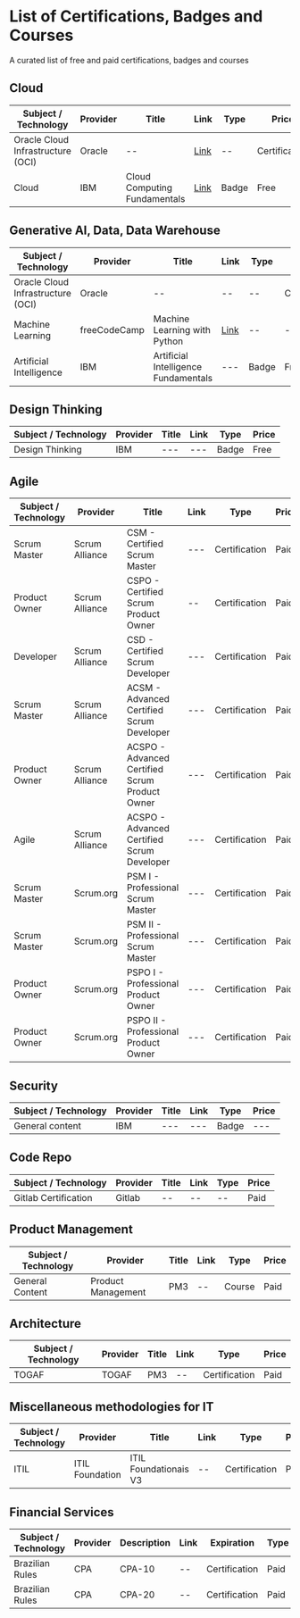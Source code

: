 # List of Certifications, Badges and Courses
A curated list of free and paid certifications, badges and courses

## Cloud

| Subject / Technology | Provider | Title | Link | Type | Price
| --- | --- | --- | --- | --- | --- |
| Oracle Cloud Infrastructure (OCI) | Oracle | -- | [Link](https://education.oracle.com/oracle-oci-certification#oracle-cloud-infrastructure) | -- | Certification | Free |
| Cloud | IBM | Cloud Computing Fundamentals | [Link]([https://education.oracle.com/oracle-oci-certification#oracle-cloud-infrastructure](https://skills.yourlearning.ibm.com/activity/PLAN-2EC3A305F2C3)) | Badge | Free |


## Generative AI, Data, Data Warehouse

| Subject / Technology | Provider | Title | Link | Type | Price
| --- | --- | --- | --- | --- | --- |
| Oracle Cloud Infrastructure (OCI) | Oracle | -- | -- | -- | Certification | Free |
| Machine Learning | freeCodeCamp | Machine Learning with Python | [Link](https://www.freecodecamp.org/learn/machine-learning-with-python/) | -- | -- | Free |
| Artificial Intelligence | IBM | Artificial Intelligence Fundamentals | --- | Badge | Free |

## Design Thinking

| Subject / Technology | Provider | Title | Link | Type | Price
| --- | --- | --- | --- | --- | --- |
| Design Thinking | IBM | --- | --- | Badge | Free |

## Agile

| Subject / Technology | Provider | Title | Link | Type | Price
| --- | --- | --- | --- | --- | --- |
| Scrum Master | Scrum Alliance | CSM - Certified Scrum Master | --- | Certification | Paid |
| Product Owner | Scrum Alliance | CSPO - Certified Scrum Product Owner | -- | Certification | Paid |
| Developer | Scrum Alliance | CSD - Certified Scrum Developer | --- | Certification | Paid |
| Scrum Master | Scrum Alliance | ACSM - Advanced Certified Scrum Developer | --- | Certification | Paid |
| Product Owner | Scrum Alliance | ACSPO - Advanced Certified Scrum Product Owner | --- | Certification | Paid |
| Agile | Scrum Alliance | ACSPO - Advanced Certified Scrum Developer | --- | Certification | Paid |
| Scrum Master | Scrum.org | PSM I - Professional Scrum Master | --- | Certification | Paid |
| Scrum Master | Scrum.org | PSM II - Professional Scrum Master | --- | Certification | Paid |
| Product Owner | Scrum.org | PSPO I - Professional Product Owner | --- | Certification | Paid |
| Product Owner | Scrum.org | PSPO II - Professional Product Owner | --- | Certification | Paid |

## Security

| Subject / Technology | Provider | Title | Link | Type | Price
| --- | --- | --- | --- | --- | --- |
| General content | IBM | --- | --- | Badge | --- |

## Code Repo

| Subject / Technology | Provider | Title | Link | Type | Price
| --- | --- | --- | --- | --- | --- |
| Gitlab Certification | Gitlab | -- | -- | -- | Paid |

## Product Management

| Subject / Technology | Provider | Title | Link | Type | Price
| --- | --- | --- | --- | --- | --- |
| General Content | Product Management | PM3 | -- | Course | Paid |

## Architecture

| Subject / Technology | Provider | Title | Link | Type | Price
| --- | --- | --- | --- | --- | --- |
| TOGAF | TOGAF | PM3 | -- | Certification | Paid |

## Miscellaneous methodologies for IT

| Subject / Technology | Provider | Title | Link | Type | Price
| --- | --- | --- | --- | --- | --- |
| ITIL | ITIL Foundation | ITIL Foundationais V3 | -- | Certification | Paid |

## Financial Services

| Subject / Technology | Provider | Description | Link | Expiration | Type | Cost
| --- | --- | --- | --- | --- | --- | --- |
| Brazilian Rules | CPA | CPA-10 | -- | Certification | Paid |
| Brazilian Rules | CPA | CPA-20 | -- | Certification | Paid |

